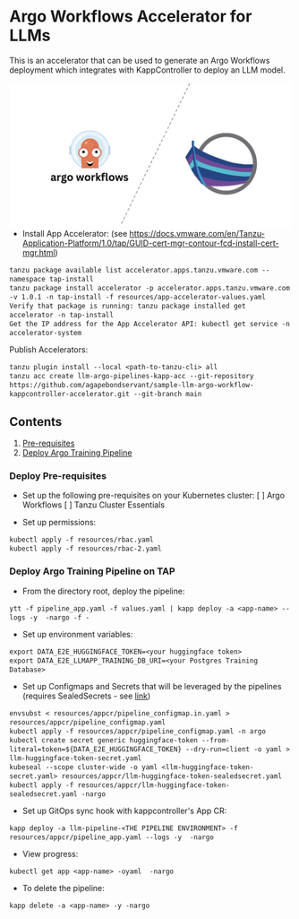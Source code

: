 # Argo Workflows Accelerator for LLMs

This is an accelerator that can be used to generate an Argo Workflows deployment which integrates with KappController to deploy an LLM model.

<img src="resources/image.png"
alt="Markdown Monster icon"
style="float: left; margin-right: 10px;" />

* Install App Accelerator: (see https://docs.vmware.com/en/Tanzu-Application-Platform/1.0/tap/GUID-cert-mgr-contour-fcd-install-cert-mgr.html)
```
tanzu package available list accelerator.apps.tanzu.vmware.com --namespace tap-install
tanzu package install accelerator -p accelerator.apps.tanzu.vmware.com -v 1.0.1 -n tap-install -f resources/app-accelerator-values.yaml
Verify that package is running: tanzu package installed get accelerator -n tap-install
Get the IP address for the App Accelerator API: kubectl get service -n accelerator-system
```

Publish Accelerators:
```
tanzu plugin install --local <path-to-tanzu-cli> all
tanzu acc create llm-argo-pipelines-kapp-acc --git-repository https://github.com/agapebondservant/sample-llm-argo-workflow-kappcontroller-accelerator.git --git-branch main
```

## Contents
1. [Pre-requisites](#prereq)
2. [Deploy Argo Training Pipeline](#deploy)

### Deploy Pre-requisites <a name="prereq">
* Set up the following pre-requisites on your Kubernetes cluster:
[ ] Argo Workflows
[ ] Tanzu Cluster Essentials

* Set up permissions:
```
kubectl apply -f resources/rbac.yaml
kubectl apply -f resources/rbac-2.yaml
```

### Deploy Argo Training Pipeline on TAP <a name="deploy">
* From the directory root, deploy the pipeline:
```
ytt -f pipeline_app.yaml -f values.yaml | kapp deploy -a <app-name> --logs -y  -nargo -f -
```

* Set up environment variables:
```
export DATA_E2E_HUGGINGFACE_TOKEN=<your huggingface token>
export DATA_E2E_LLMAPP_TRAINING_DB_URI=<your Postgres Training Database>
```

* Set up Configmaps and Secrets that will be leveraged by the pipelines (requires SealedSecrets - see <a href="https://github.com/bitnami-labs/sealed-secrets" target="_blank">link</a>)
```
envsubst < resources/appcr/pipeline_configmap.in.yaml > resources/appcr/pipeline_configmap.yaml
kubectl apply -f resources/appcr/pipeline_configmap.yaml -n argo
kubectl create secret generic huggingface-token --from-literal=token=${DATA_E2E_HUGGINGFACE_TOKEN} --dry-run=client -o yaml > llm-huggingface-token-secret.yaml
kubeseal --scope cluster-wide -o yaml <llm-huggingface-token-secret.yaml> resources/appcr/llm-huggingface-token-sealedsecret.yaml
kubectl apply -f resources/appcr/llm-huggingface-token-sealedsecret.yaml -nargo
```

* Set up GitOps sync hook with kappcontroller's App CR:
```
kapp deploy -a llm-pipeline-<THE PIPELINE ENVIRONMENT> -f resources/appcr/pipeline_app.yaml --logs -y  -nargo
```

* View progress:
```
kubectl get app <app-name> -oyaml  -nargo
```

* To delete the pipeline:
```
kapp delete -a <app-name> -y -nargo
```
